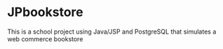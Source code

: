 # JPbookstore

This is a school project using Java/JSP and PostgreSQL that simulates a web commerce bookstore

